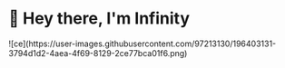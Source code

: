 
<h1>👋 Hey there, I'm Infinity</h1>
![ce](https://user-images.githubusercontent.com/97213130/196403131-3794d1d2-4aea-4f69-8129-2ce77bca01f6.png)
